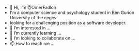 - 👋 Hi, I’m @OmerFadlon
- I'm a computer science and psychology student in Ben Gurion University of the negev.
- looking for a challenging position as a software developer.
- 👀 I’m interested in ...
- 🌱 I’m currently learning ...
- 💞️ I’m looking to collaborate on ...
- 📫 How to reach me ...
